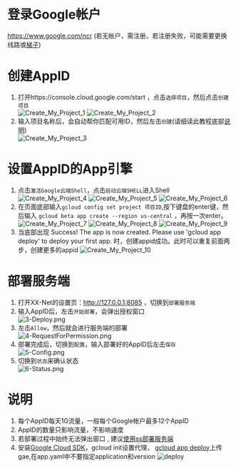 # 登录Google帐户 #
https://www.google.com/ncr (若无帐户，需注册，若注册失败，可能需要更换线路或[梯子](https://wsgzao.github.io/post/fq))  

# 创建AppID #
1. 打开https://console.cloud.google.com/start ，点击`选择项目`，然后点击`创建项目`  
![Create_My_Project_1](https://cloud.githubusercontent.com/assets/19320102/26750556/af503ee2-4858-11e7-811b-30367691d912.png)
![Create_My_Project_2](https://cloud.githubusercontent.com/assets/19320102/26750550/6abaaed4-4858-11e7-8386-e07f0391325f.png)
2. 输入项目名称后，会自动帮你匹配可用ID，然后左击`创建`(请细读此教程底部[说明](#说明))  
![Create_My_Project_3](https://cloud.githubusercontent.com/assets/19320102/26750564/00414760-4859-11e7-910d-983dfdea17af.png)

# 设置AppID的App引擎 #
1. 点击`激活Google云端Shell`，点击`启动云端SHELL`进入Shell
![Create_My_Project_4](https://cloud.githubusercontent.com/assets/19320102/26750594/bb6ac110-4859-11e7-8d57-d5cf3a6b4e0a.png)
![Create_My_Project_5](https://cloud.githubusercontent.com/assets/19320102/26750604/df6bd4c8-4859-11e7-88a0-5cfc9fee94e0.png)
![Create_My_Project_6](https://cloud.githubusercontent.com/assets/19320102/26750642/815227c4-485a-11e7-81f7-d544f35650d3.png)
2. 在页面底部输入`gcloud config set project 项目ID`,按下键盘的enter键，然后输入 `gcloud beta app create --region us-central` ，再按一次enter。
![Create_My_Project_7](https://cloud.githubusercontent.com/assets/19320102/26750655/a038fc8a-485a-11e7-88ed-1fdb19f971ae.png)
![Create_My_Project_8](https://cloud.githubusercontent.com/assets/19320102/26750667/dcd4ca16-485a-11e7-8474-afac8dc25996.png)
![Create_My_Project_9](https://cloud.githubusercontent.com/assets/19320102/26750674/f2b29160-485a-11e7-8a4c-d1f5367c016f.png)
3. 当底部出现 Success! The app is now created. Please use 'gcloud app deploy' to deploy your first app. 时，创建appid成功。此时可以重复前面两步，创建更多的appid
![Create_My_Project_10](https://cloud.githubusercontent.com/assets/19320102/26750675/0b68f654-485b-11e7-982c-b9fcffca63cc.png)

# 部署服务端 #
1. 打开XX-Net的设置页：http://127.0.0.1:8085 ，切换到`部署服务端`
2. 输入AppID后，左击`开始部署`，会弹出授权窗口  
![3-Deploy.png](https://cloud.githubusercontent.com/assets/5118705/19356731/61e3b1ca-91a1-11e6-85b3-c4e034d99d65.png)
3. 左击`Allow`，然后就会进行服务端的部署  
![4-RequestForPermission.png](https://cloud.githubusercontent.com/assets/5118705/19356129/501fa69e-919f-11e6-9b7a-549e4a0151de.png)
4. 部署完成后，切换到`配置`，输入部署好的AppID后左击`保存`  
![5-Config.png](https://cloud.githubusercontent.com/assets/5118705/19356467/884aaba8-91a0-11e6-9f45-4d4648510d64.png)
5. 切换到`状态`来确认状态  
![6-Status.png](https://cloud.githubusercontent.com/assets/5118705/19358167/87d799a4-91a7-11e6-8e1c-ee29c53ae18e.png)

# 说明 #
1. 每个AppID每天1G流量，一般每个Google帐户最多12个AppID
2. AppID的数量只影响流量，不影响速度
3. 若部署过程中始终无法弹出窗口 , 建议[使用ss部署服务端](https://github.com/jzp820927/Deploy_XXNET_Server)
4. 安装[Google Cloud SDK](https://cloud.google.com/sdk/)，gcloud init设置代理，
[gcloud app deploy](https://cloud.google.com/sdk/gcloud/reference/app/deploy)上传gae,在app.yaml中不要指定application和version
![deploy](https://ws1.sinaimg.cn/mw690/b64a58e3gy1fh9rhes8idj20i50fzwga.jpg)